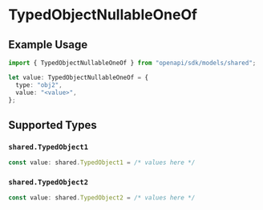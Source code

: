 # TypedObjectNullableOneOf

## Example Usage

```typescript
import { TypedObjectNullableOneOf } from "openapi/sdk/models/shared";

let value: TypedObjectNullableOneOf = {
  type: "obj2",
  value: "<value>",
};
```

## Supported Types

### `shared.TypedObject1`

```typescript
const value: shared.TypedObject1 = /* values here */
```

### `shared.TypedObject2`

```typescript
const value: shared.TypedObject2 = /* values here */
```

